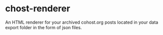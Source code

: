 # chost-renderer
An HTML renderer for your archived cohost.org posts located in your data export folder in the form of json files.
